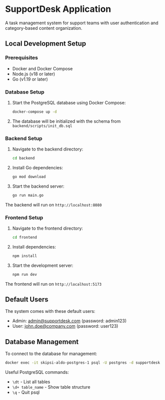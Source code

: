 # SupportDesk Application

A task management system for support teams with user authentication and category-based content organization.

## Local Development Setup

### Prerequisites

- Docker and Docker Compose
- Node.js (v18 or later)
- Go (v1.19 or later)

### Database Setup

1. Start the PostgreSQL database using Docker Compose:

   ```bash
   docker-compose up -d
   ```

2. The database will be initialized with the schema from `backend/scripts/init_db.sql`

### Backend Setup

1. Navigate to the backend directory:

   ```bash
   cd backend
   ```

2. Install Go dependencies:

   ```bash
   go mod download
   ```

3. Start the backend server:

   ```bash
   go run main.go
   ```

The backend will run on `http://localhost:8080`

### Frontend Setup

1. Navigate to the frontend directory:

   ```bash
   cd frontend
   ```

2. Install dependencies:

   ```bash
   npm install
   ```

3. Start the development server:

   ```bash
   npm run dev
   ```

The frontend will run on `http://localhost:5173`

## Default Users

The system comes with these default users:

- Admin: <admin@supportdesk.com> (password: admin123)
- User: <john.doe@company.com> (password: user123)

## Database Management

To connect to the database for management:

```bash
docker exec -it skipsi-aldo-postgres-1 psql -U postgres -d supportdesk
```

Useful PostgreSQL commands:

- `\dt` - List all tables
- `\d+ table_name` - Show table structure
- `\q` - Quit psql
